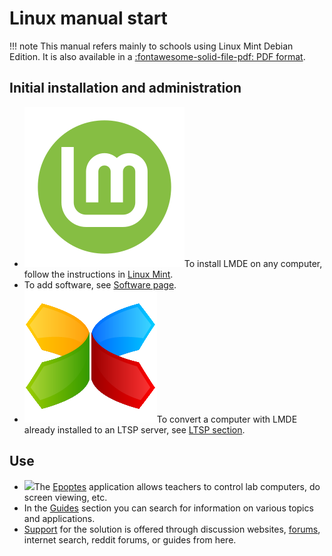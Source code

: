 # Linux manual start

!!! note
    This manual refers mainly to schools using Linux Mint Debian Edition. It is also available in a [:fontawesome-solid-file-pdf: PDF format](https://educational-tools.github.io/Linux-Manual/linux_man.pdf).

## Initial installation and administration

- ![](assets/lmde.png#right-icon)To install LMDE on any computer, follow the instructions in [Linux Mint](lmde/index.md).
- To add software, see [Software page](lmde/software.md).
- ![](assets/ltsp.png#right-icon)To convert a computer with LMDE already installed to an LTSP server, see [LTSP section](ltsp/index.md).

## Use

- ![](images/epoptes.svg#right-icon)The [Epoptes](epoptes/index.md) application allows teachers to control lab computers, do screen viewing, etc.
- In the [Guides](guides/index.md) section you can search for information on various topics and applications.
- [Support](support/index.md) for the solution is offered through discussion websites, [forums](https://forums.linuxmint.com/), internet search, reddit forums, or guides from here.